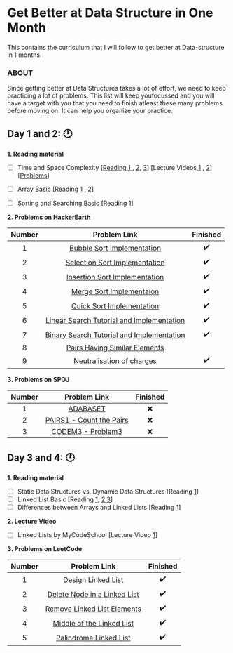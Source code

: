 # Get Better at Data Structure in One Month
This contains the curriculum that I will follow to get better at Data-structure  in 1 months.


 ### **ABOUT** 
 
Since getting better at Data Structures takes a lot of effort, we need to keep practicing a lot of problems. This list will keep youfocussed and you will have a target with you that you need to finish atleast these many problems before moving on. It can help you
organize your practice.

 ##  Day 1 and 2: :clock1:
  
 **1. Reading material**

   - [ ] Time and Space Complexity [[Reading 1 ](http://datastructur.es/sp16/materials/lectures/lec17/lec17.html "Reading ") , [2](http://datastructur.es/sp16/materials/lectures/lec18/lec18.html "2"), [3](http://datastructur.es/sp16/materials/lectures/lec18/lec18.html "3")] [Lecture Videos[ 1](https://www.youtube.com/watch?v=o9nW0uBqvEo " 1") , [2](https://www.youtube.com/watch?v=7lQXYl_L28w "2")] [[Problems](https://www.interviewbit.com/courses/programming/topics/time-complexity/ "Problems")]

- [ ] Array Basic [Reading [1](https://www.cs.fsu.edu/~myers/c++/notes/arrays.html "1") , [2](https://www.hackerearth.com/practice/data-structures/arrays/1-d/tutorial/ "2")]

- [ ] Sorting and Searching Basic [Reading [1](http://pages.cs.wisc.edu/~bobh/367/SORTING.html "1")]


**2. Problems on HackerEarth** 
  
| Number  | Problem Link  | Finished   |
| :------------: | :------------: | :------------: |
| 1  |  [Bubble Sort Implementation ](https://www.hackerearth.com/practice/algorithms/sorting/bubble-sort/tutorial/ "Bubble Sort Implementation ") |  :heavy_check_mark:  | 
|  2 | [Selection Sort Implementation](https://www.hackerearth.com/practice/algorithms/sorting/selection-sort/tutorial/ "Selection Sort Implementation")  | :heavy_check_mark: | 
|  3 | [Insertion Sort Implementation ](https://www.hackerearth.com/practice/algorithms/sorting/insertion-sort/tutorial/ "Insertion Sort Implementation ")| :heavy_check_mark: |
|  4 | [Merge Sort Implementaion](https://www.hackerearth.com/practice/algorithms/sorting/merge-sort/tutorial/ "Merge Sort Impelmentaion") | :heavy_check_mark: | 
|  5 | [Quick Sort Implementation](https://www.hackerearth.com/practice/algorithms/sorting/quick-sort/tutorial/ "Quick Sort Implementation") | :heavy_check_mark: | 
|  6 |[ Linear Search Tutorial and Implementation](https://www.hackerearth.com/practice/algorithms/searching/linear-search/tutorial/ " Linear Search Tutorial and Implementation")  | :heavy_check_mark:  | 
|  7 | [Binary Search Tutorial and Implementation ](https://www.hackerearth.com/practice/algorithms/searching/binary-search/tutorial/ "Binary Search Tutorial and Implementation ")| :heavy_check_mark:  | 
| 8  |[ Pairs Having Similar Elements ](https://www.hackerearth.com/practice/data-structures/arrays/1-d/practice-problems/algorithm/pairs-having-similar-element-eed098aa/ " Pairs Having Similar Elements ") |  |
|  9 |  [Neutralisation of charges](https://www.hackerearth.com/practice/data-structures/arrays/1-d/practice-problems/algorithm/charges-repel/ "Neutralisation of charges")  | :heavy_check_mark:  |

**3. Problems on SPOJ** 

| Number  | Problem Link  | Finished   |
| :------------: | :------------: | :------------: |
| 1  | [ADABASET](https://www.spoj.com/problems/ADABASET/ "ADABASET") | :x:  | 
| 2  | [PAIRS1 - Count the Pairs](https://www.spoj.com/problems/PAIRS1/ "PAIRS1 - Count the Pairs")| :x:  | 
| 3  | [CODEM3 - Problem3](https://www.spoj.com/problems/CODEM3/ "CODEM3 - Problem3")| :x: | 


 ##  Day 3 and 4: :clock1:

 **1. Reading material** 
  - [ ] Static Data Structures vs. Dynamic Data Structures [Reading [1](https://www.ayomaonline.com/academic/static-vs-dynamic-data-structures/ "1")]
 - [ ] Linked List Basic  [Reading [1](https://www.cs.cmu.edu/~adamchik/15-121/lectures/Linked%20Lists/linked%20lists.html "1"), [2](https://medium.com/basecs/whats-a-linked-list-anyway-part-1-d8b7e6508b9d "2"),[3]( https://people.engr.ncsu.edu/efg/210/s99/Notes/LinkedList.1.html "3")]
  - [ ] Differences between Arrays and Linked Lists [Reading [1](http://www.necessaryandsufficient.net/2008/05/differences-between-arrays-and-linked-lists/ "1")]

 **2. Lecture Video** 
  - [ ] Linked Lists by MyCodeSchool  [Lecture Video [1](https://www.youtube.com/watch?v=NobHlGUjV3g&list=PL2_aWCzGMAwI3W_JlcBbtYTwiQSsOTa6P&index=3 "1")]
 
 **3. Problems on LeetCode** 
 
 | Number  | Problem Link  | Finished   |
| :------------: | :------------: | :------------: |
| 1  | [Design Linked List]( https://leetcode.com/problems/design-linked-list/ "Design Linked List") | :heavy_check_mark:  |
| 2  | [Delete Node in a Linked List](https://leetcode.com/problems/delete-node-in-a-linked-list/ "Delete Node in a Linked List") | :heavy_check_mark: | 
| 3  | [Remove Linked List Elements](https://leetcode.com/problems/remove-linked-list-elements/ "Remove Linked List Elements") | :heavy_check_mark: | 
| 4  | [Middle of the Linked List](https://leetcode.com/problems/middle-of-the-linked-list/ "Middle of the Linked List") | :heavy_check_mark: | 
| 5  | [Palindrome Linked List](https://leetcode.com/problems/palindrome-linked-list/ "Palindrome Linked List") | :heavy_check_mark: | 
